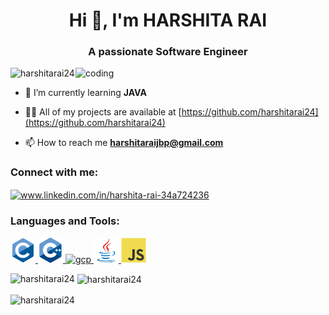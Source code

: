 <h1 align="center">Hi 👋, I'm HARSHITA RAI</h1>
<h3 align="center">A passionate Software Engineer</h3>

<img align="right" alt="coding" width="400" src="(https://github.com/user-attachments/assets/e51c57bf-36fe-452a-9215-4bd66ca53554.gif">

<p align="left"> <img src="https://komarev.com/ghpvc/?username=harshitarai24&label=Profile%20views&color=0e75b6&style=flat" alt="harshitarai24" /> </p>

- 🌱 I’m currently learning **JAVA**

- 👨‍💻 All of my projects are available at [https://github.com/harshitarai24](https://github.com/harshitarai24)

- 📫 How to reach me **harshitaraijbp@gmail.com**

<h3 align="left">Connect with me:</h3>
<p align="left">
<a href="https://linkedin.com/in/www.linkedin.com/in/harshita-rai-34a724236" target="blank"><img align="center" src="https://raw.githubusercontent.com/rahuldkjain/github-profile-readme-generator/master/src/images/icons/Social/linked-in-alt.svg" alt="www.linkedin.com/in/harshita-rai-34a724236" height="30" width="40" /></a>
</p>

<h3 align="left">Languages and Tools:</h3>
<p align="left"> <a href="https://www.cprogramming.com/" target="_blank" rel="noreferrer"> <img src="https://raw.githubusercontent.com/devicons/devicon/master/icons/c/c-original.svg" alt="c" width="40" height="40"/> </a> <a href="https://www.w3schools.com/cpp/" target="_blank" rel="noreferrer"> <img src="https://raw.githubusercontent.com/devicons/devicon/master/icons/cplusplus/cplusplus-original.svg" alt="cplusplus" width="40" height="40"/> </a> <a href="https://cloud.google.com" target="_blank" rel="noreferrer"> <img src="https://www.vectorlogo.zone/logos/google_cloud/google_cloud-icon.svg" alt="gcp" width="40" height="40"/> </a> <a href="https://www.java.com" target="_blank" rel="noreferrer"> <img src="https://raw.githubusercontent.com/devicons/devicon/master/icons/java/java-original.svg" alt="java" width="40" height="40"/> </a> <a href="https://developer.mozilla.org/en-US/docs/Web/JavaScript" target="_blank" rel="noreferrer"> <img src="https://raw.githubusercontent.com/devicons/devicon/master/icons/javascript/javascript-original.svg" alt="javascript" width="40" height="40"/> </a> </p>

<p><img align="left" src="https://github-readme-stats.vercel.app/api/top-langs?username=harshitarai24&show_icons=true&locale=en&layout=compact" alt="harshitarai24" /></p>

<p>&nbsp;<img align="center" src="https://github-readme-stats.vercel.app/api?username=harshitarai24&show_icons=true&locale=en" alt="harshitarai24" /></p>

<p><img align="center" src="https://github-readme-streak-stats.herokuapp.com/?user=harshitarai24&" alt="harshitarai24" /></p>
